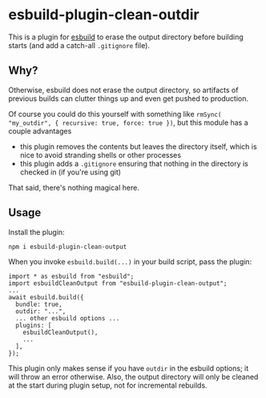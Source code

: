 # esbuild-plugin-clean-outdir

This is a plugin for [esbuild](esbuild.github.io) to erase the output directory
before building starts (and add a catch-all `.gitignore` file).

## Why?

Otherwise, esbuild does not erase the output directory, so artifacts of
previous builds can clutter things up and even get pushed to production.

Of course you could do this yourself with something like
`rmSync( "my_outdir", { recursive: true, force: true })`, but this module
has a couple advantages
- this plugin removes the contents but leaves the directory itself, which is
nice to avoid stranding shells or other processes
- this plugin adds a `.gitignore` ensuring that nothing in the directory is
checked in (if you're using git)

That said, there's nothing magical here.

## Usage

Install the plugin:
```
npm i esbuild-plugin-clean-output
```

When you invoke `esbuild.build(...)` in your build script, pass the plugin:
```
import * as esbuild from "esbuild";
import esbuildCleanOutput from "esbuild-plugin-clean-output";
...
await esbuild.build({
  bundle: true,
  outdir: "...",
  ... other esbuild options ...
  plugins: [
    esbuildCleanOutput(),
    ...
  ],
});
```

This plugin only makes sense if you have `outdir` in the esbuild options;
it will throw an error otherwise. Also, the output directory will only be
cleaned at the start during plugin setup, not for incremental rebuilds.
